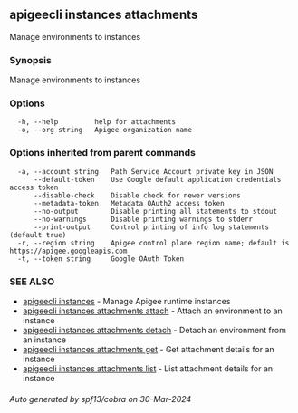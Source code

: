 ## apigeecli instances attachments

Manage environments to instances

### Synopsis

Manage environments to instances

### Options

```
  -h, --help         help for attachments
  -o, --org string   Apigee organization name
```

### Options inherited from parent commands

```
  -a, --account string   Path Service Account private key in JSON
      --default-token    Use Google default application credentials access token
      --disable-check    Disable check for newer versions
      --metadata-token   Metadata OAuth2 access token
      --no-output        Disable printing all statements to stdout
      --no-warnings      Disable printing warnings to stderr
      --print-output     Control printing of info log statements (default true)
  -r, --region string    Apigee control plane region name; default is https://apigee.googleapis.com
  -t, --token string     Google OAuth Token
```

### SEE ALSO

* [apigeecli instances](apigeecli_instances.md)	 - Manage Apigee runtime instances
* [apigeecli instances attachments attach](apigeecli_instances_attachments_attach.md)	 - Attach an environment to an instance
* [apigeecli instances attachments detach](apigeecli_instances_attachments_detach.md)	 - Detach an environment from an instance
* [apigeecli instances attachments get](apigeecli_instances_attachments_get.md)	 - Get attachment details for an instance
* [apigeecli instances attachments list](apigeecli_instances_attachments_list.md)	 - List attachment details for an instance

###### Auto generated by spf13/cobra on 30-Mar-2024
